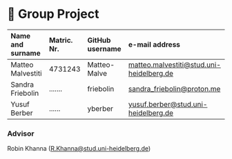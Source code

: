 # 👾 Group Project

| Name and surname    |  Matric. Nr. | GitHub username  |   e-mail address   |
|:--------------------|:-------------|:-----------------|:-------------------|
| Matteo Malvestiti | 4731243| Matteo-Malve | matteo.malvestiti@stud.uni-heidelberg.de|
| Sandra Friebolin | ....... | friebolin | sandra_friebolin@proton.me |
| Yusuf Berber | ...... | yberber | yusuf.berber@stud.uni-heidelberg.de |

### Advisor
Robin Khanna (R.Khanna@stud.uni-heidelberg.de)

